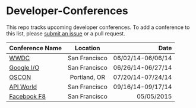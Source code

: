 Developer-Conferences
=====================

This repo tracks upcoming developer conferences. To add a conference to this list, please [submit an issue](https://github.com/MurtzaM/Developer-Conferences/issues/new) or a pull request. 



| Conference Name                                   | Location      | Date              |
| ------------------------------------------------- |:-------------:| -----------------:|
| [WWDC](https://developer.apple.com/wwdc/)         | San Francisco | 06/02/14-06/06/14 |
| [Google I/O](https://www.google.com/events/io)    | San Francisco | 06/26/14-06/27/14 |
| [OSCON](http://www.oscon.com/oscon2014)           | Portland, OR  | 07/20/14-07/24/14 |
| [API World](http://apiworld.co/)                  | San Francisco | 09/16/14-09/17/14 |
| [Facebook F8](https://www.facebook.com/f8)        | San Francisco | 05/05/2015        |


